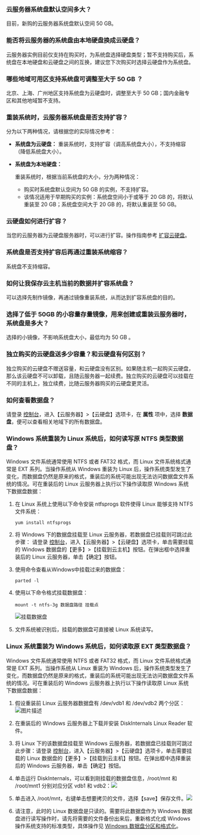 ### 云服务器系统盘默认空间多大？

目前，新购的云服务器系统盘默认空间 50 GB。

### 能否将云服务器的系统盘由本地硬盘换成云硬盘？

云服务器实例目前仅支持在购买时，为系统盘选择硬盘类型；暂不支持购买后，系统盘在本地硬盘和云硬盘之间的互换，建议您下次购买时选择云硬盘作为系统盘。

### 哪些地域可用区支持系统盘可调整至大于 50 GB ？

北京、上海、广州地区支持系统盘为云硬盘时，调整至大于 50 GB；国内金融专区和其他地域暂不支持。 

### 重装系统时，云服务器系统盘是否支持扩容？

分为以下两种情况，请根据您的实际情况参考：

- **系统盘为云硬盘：**
  重装系统时，支持扩容（调高系统盘大小），不支持缩容（降低系统盘大小）。

- **系统盘为本地硬盘：**

  重装系统时，根据当前系统盘的大小，分为两种情况：

  - 购买时系统盘默认空间为 50 GB 的实例，不支持扩容。
  - 该情况适用于早期购买的实例：系统盘空间小于或等于 20 GB 的，将默认重装至 20 GB；系统盘空间大于 20 GB 的，将默认重装至 50 GB。

### 云硬盘如何进行扩容？

当您的云服务器为云硬盘服务器时，可以进行扩容。操作指南参考 [扩容云硬盘](https://cloud.tencent.com/document/product/362/5747)。

### 系统盘是否支持扩容后再通过重装系统缩容？

系统盘不支持缩容。

### 如何让我保存云主机当前的数据并扩容系统盘？

可以选择先制作镜像，再通过镜像重装系统，从而达到扩容系统盘的目的。

### 选择了低于 50GB 的小容量存量镜像，用来创建或重装云服务器时，系统盘是多大？

选择的小镜像，不影响系统盘大小，最低均为 50 GB 。

### 独立购买的云硬盘送多少容量？和云硬盘有何区别？

独立购买的云硬盘不赠送容量，和云硬盘没有区别。如果随主机一起购买云硬盘，那么该云硬盘不可以卸载，且随云服务器一起续费。独立购买的云硬盘可以挂载在不同的主机上，独立续费，比随云服务器购买的云硬盘更灵活。

### 如何查看数据盘？

请登录 [控制台](https://console.cloud.tencent.com/cvm)，进入【云服务器】>【云硬盘】选项卡，在 **属性** 项中，选择 **数据盘**，便可以查看相关地域下的所有数据盘。

### Windows 系统重装为 Linux 系统后，如何读写原 NTFS 类型数据盘？

Windows 文件系统通常使用 NTFS 或者 FAT32 格式，而 Linux 文件系统格式通常是 EXT 系列。当操作系统从 Windows 重装为 Linux 后，操作系统类型发生了变化，而数据盘仍然是原来的格式，重装后的系统可能出现无法访问数据盘文件系统的情况。可在重装后的 Linux 云服务器上执行以下操作读取原 Windows 系统下数据盘数据：

1. 在 Linux 系统上使用以下命令安装 ntfsprogs 软件使得 Linux 能够支持 NTFS 文件系统：
   ```
   yum install ntfsprogs
   ```

2. 将 Windows 下的数据盘挂载至 Linux 云服务器，若数据盘已挂载则可跳过此步骤：
请登录 [控制台](https://console.cloud.tencent.com/cvm)，进入【云服务器】>【云硬盘】选项卡，单击需要挂载的 Windows 数据盘的【更多】>【挂载到云主机】按钮。在弹出框中选择重装后的 Linux 云服务器，单击【确定】按钮。

3. 使用命令查看从Windows中挂载过来的数据盘：
   ```
   parted -l
   ```

4. 使用以下命令格式挂载数据盘：
   ```
   mount -t ntfs-3g 数据盘路径 挂载点
   ```
   ![挂载数据盘](https://main.qcloudimg.com/raw/7f093da789d6d6e08b9e24365ea31208.png)

5. 文件系统被识别后，挂载的数据盘可直接被 Linux 系统读写。

### Linux 系统重装为 Windows 系统后，如何读取原 EXT 类型数据盘？

Windows 文件系统通常使用 NTFS 或者 FAT32 格式，而 Linux 文件系统格式通常是 EXT 系列。当操作系统从 Linux 重装为 Windows 后，操作系统类型发生了变化，而数据盘仍然是原来的格式，重装后的系统可能出现无法访问数据盘文件系统的情况。可在重装后的 Windows 云服务器上执行以下操作读取原 Linux 系统下数据盘数据：

1. 假设重装前 Linux 云服务器数据盘有 /dev/vdb1 和 /dev/vdb2 两个分区：![图片描述](https://main.qcloudimg.com/raw/f66b9494e966a0e85b4091be5af315e2.png)

2. 在重装后的 Windows 云服务器上下载并安装 DiskInternals Linux Reader 软件。
3. 将 Linux 下的该数据盘挂载至 Windows 云服务器，若数据盘已挂载则可跳过此步骤：请登录 [控制台](https://console.cloud.tencent.com/cvm)，进入【云服务器】>【云硬盘】选项卡，单击需要挂载的 Linux 数据盘的【更多】>【挂载到云主机】按钮。在弹出框中选择重装后的 Windows 云服务器，单击【确定】按钮。
4. 单击运行 DiskInternals，可以看到刚挂载的数据盘信息，/root/mnt 和 /root/mnt1 分别对应分区 vdb1 和 vdb2：![](https://main.qcloudimg.com/raw/b35757625119c8226a022042cf0fac3f.png)
5. 单击进入 /root/mnt，右键单击想要拷贝的文件，选择【save】保存文件。![](https://main.qcloudimg.com/raw/05b1cecf7206fec9052973f4ae7955a6.png)

6. 请注意，此时的 Linux 数据盘是只读的。需要将此数据盘作为 Windows 数据盘进行读写操作时，请先将需要的文件备份出来后，重新格式化成 Windows 操作系统支持的标准类型，具体操作见 [Windows 数据盘分区和格式化](https://cloud.tencent.com/document/product/213/2158)。
